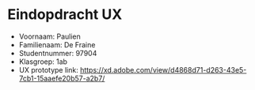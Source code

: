 # Eindopdracht UX

- Voornaam: Paulien
- Familienaam: De Fraine
- Studentnummer: 97904
- Klasgroep: 1ab
- UX prototype link: https://xd.adobe.com/view/d4868d71-d263-43e5-7cb1-15aaefe20b57-a2b7/